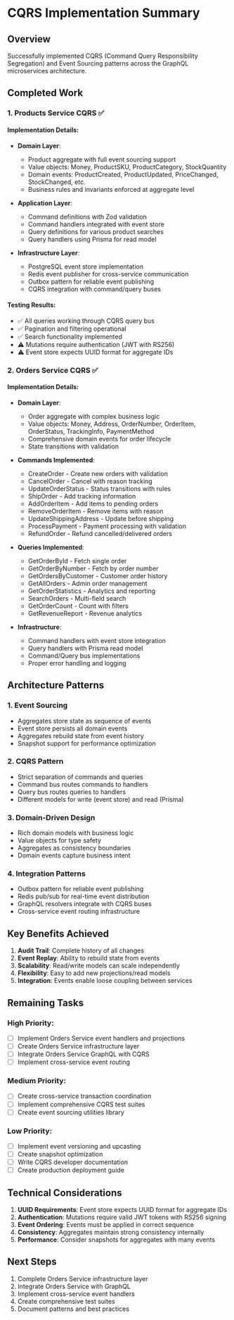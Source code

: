 # CQRS Implementation Summary

## Overview

Successfully implemented CQRS (Command Query Responsibility Segregation) and Event Sourcing patterns across the GraphQL microservices architecture.

## Completed Work

### 1. Products Service CQRS ✅

#### Implementation Details:
- **Domain Layer**: 
  - Product aggregate with full event sourcing support
  - Value objects: Money, ProductSKU, ProductCategory, StockQuantity
  - Domain events: ProductCreated, ProductUpdated, PriceChanged, StockChanged, etc.
  - Business rules and invariants enforced at aggregate level

- **Application Layer**:
  - Command definitions with Zod validation
  - Command handlers integrated with event store
  - Query definitions for various product searches
  - Query handlers using Prisma for read model

- **Infrastructure Layer**:
  - PostgreSQL event store implementation
  - Redis event publisher for cross-service communication
  - Outbox pattern for reliable event publishing
  - CQRS integration with command/query buses

#### Testing Results:
- ✅ All queries working through CQRS query bus
- ✅ Pagination and filtering operational
- ✅ Search functionality implemented
- ⚠️ Mutations require authentication (JWT with RS256)
- ⚠️ Event store expects UUID format for aggregate IDs

### 2. Orders Service CQRS ✅

#### Implementation Details:
- **Domain Layer**:
  - Order aggregate with complex business logic
  - Value objects: Money, Address, OrderNumber, OrderItem, OrderStatus, TrackingInfo, PaymentMethod
  - Comprehensive domain events for order lifecycle
  - State transitions with validation

- **Commands Implemented**:
  - CreateOrder - Create new orders with validation
  - CancelOrder - Cancel with reason tracking
  - UpdateOrderStatus - Status transitions with rules
  - ShipOrder - Add tracking information
  - AddOrderItem - Add items to pending orders
  - RemoveOrderItem - Remove items with reason
  - UpdateShippingAddress - Update before shipping
  - ProcessPayment - Payment processing with validation
  - RefundOrder - Refund cancelled/delivered orders

- **Queries Implemented**:
  - GetOrderById - Fetch single order
  - GetOrderByNumber - Fetch by order number
  - GetOrdersByCustomer - Customer order history
  - GetAllOrders - Admin order management
  - GetOrderStatistics - Analytics and reporting
  - SearchOrders - Multi-field search
  - GetOrderCount - Count with filters
  - GetRevenueReport - Revenue analytics

- **Infrastructure**:
  - Command handlers with event store integration
  - Query handlers with Prisma read model
  - Command/Query bus implementations
  - Proper error handling and logging

## Architecture Patterns

### 1. Event Sourcing
- Aggregates store state as sequence of events
- Event store persists all domain events
- Aggregates rebuild state from event history
- Snapshot support for performance optimization

### 2. CQRS Pattern
- Strict separation of commands and queries
- Command bus routes commands to handlers
- Query bus routes queries to handlers
- Different models for write (event store) and read (Prisma)

### 3. Domain-Driven Design
- Rich domain models with business logic
- Value objects for type safety
- Aggregates as consistency boundaries
- Domain events capture business intent

### 4. Integration Patterns
- Outbox pattern for reliable event publishing
- Redis pub/sub for real-time event distribution
- GraphQL resolvers integrate with CQRS buses
- Cross-service event routing infrastructure

## Key Benefits Achieved

1. **Audit Trail**: Complete history of all changes
2. **Event Replay**: Ability to rebuild state from events
3. **Scalability**: Read/write models can scale independently
4. **Flexibility**: Easy to add new projections/read models
5. **Integration**: Events enable loose coupling between services

## Remaining Tasks

### High Priority:
- [ ] Implement Orders Service event handlers and projections
- [ ] Create Orders Service infrastructure layer
- [ ] Integrate Orders Service GraphQL with CQRS
- [ ] Implement cross-service event routing

### Medium Priority:
- [ ] Create cross-service transaction coordination
- [ ] Implement comprehensive CQRS test suites
- [ ] Create event sourcing utilities library

### Low Priority:
- [ ] Implement event versioning and upcasting
- [ ] Create snapshot optimization
- [ ] Write CQRS developer documentation
- [ ] Create production deployment guide

## Technical Considerations

1. **UUID Requirements**: Event store expects UUID format for aggregate IDs
2. **Authentication**: Mutations require valid JWT tokens with RS256 signing
3. **Event Ordering**: Events must be applied in correct sequence
4. **Consistency**: Aggregates maintain strong consistency internally
5. **Performance**: Consider snapshots for aggregates with many events

## Next Steps

1. Complete Orders Service infrastructure layer
2. Integrate Orders Service with GraphQL
3. Implement cross-service event handlers
4. Create comprehensive test suites
5. Document patterns and best practices